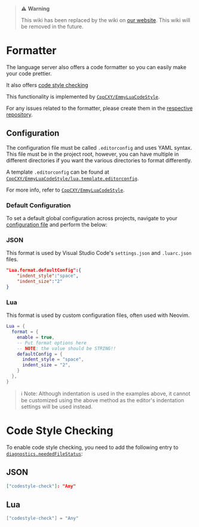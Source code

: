 > ⚠️ **Warning**
>
> This wiki has been replaced by the wiki on [our website](https://luals.github.io/wiki/formatter/). This wiki will be removed in the future.

# Formatter
The language server also offers a code formatter so you can easily make your code prettier.

It also offers [code style checking](#code-style-checking)

This functionality is implemented by [`CppCXY/EmmyLuaCodeStyle`](https://github.com/CppCXY/EmmyLuaCodeStyle).

For any issues related to the formatter, please create them in the [respective repository](https://github.com/CppCXY/EmmyLuaCodeStyle/issues).

## Configuration
The configuration file must be called `.editorconfig` and uses YAML syntax. This file must be in the project root, however, you can have multiple in different directories if you want the various directories to format differently.

A template `.editorconfig` can be found at [`CppCXY/EmmyLuaCodeStyle/lua.template.editorconfig`](https://github.com/CppCXY/EmmyLuaCodeStyle/blob/master/lua.template.editorconfig).

For more info, refer to [`CppCXY/EmmyLuaCodeStyle`](https://github.com/CppCXY/EmmyLuaCodeStyle).

### Default Configuration
To set a default global configuration across projects, navigate to your [configuration file](https://github.com/LuaLS/lua-language-server/wiki/Configuration-File) and perform the below:

### JSON
This format is used by Visual Studio Code's `settings.json` and `.luarc.json` files.
```json
"Lua.format.defaultConfig":{
    "indent_style":"space",
    "indent_size":"2"
}
```

### Lua
This format is used by custom configuration files, often used with Neovim.
```lua
Lua = {
  format = {
    enable = true,
    -- Put format options here
    -- NOTE: the value should be STRING!!
    defaultConfig = {
      indent_style = "space",
      indent_size = "2",
    }
  },
}
```

> ℹ️ Note: Although indentation is used in the examples above, it cannot be customized using the above method as the editor's indentation settings will be used instead.


# Code Style Checking
To enable code style checking, you need to add the following entry to [`diagnostics.neededFileStatus`](https://github.com/LuaLS/lua-language-server/wiki/Settings#diagnosticsneededfilestatus):

## JSON
```json
["codestyle-check"]: "Any"
```

## Lua
```lua
["codestyle-check"] = "Any"
```
